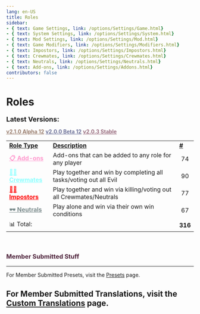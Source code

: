 ```yaml
---
lang: en-US
title: Roles
sidebar:
- { text: Game Settings, link: /options/Settings/Game.html}
- { text: System Settings, link: /options/Settings/System.html}
- { text: Mod Settings, link: /options/Settings/Mod.html}
- { text: Game Modifiers, link: /options/Settings/Modifiers.html}
- { text: Impostors, link: /options/Settings/Impostors.html}
- { text: Crewmates, link: /options/Settings/Crewmates.html} 
- { text: Neutrals, link: /options/Settings/Neutrals.html}
- { text: Add-ons, link: /options/Settings/Addons.html}
contributors: false
---
```


# Roles

<font size=4em><b>Latest Versions:</b></font><br>

<a href="/changelogs/Alpha.html" style="color:#997d6d"><b>v2.1.0 Alpha 12</b></a>
<a href="/changelogs/Beta.html" style="color:#6d7299"><b>v2.0.0 Beta 12</b></a>
<a href="/changelogs/Stable.html" style="color:#996d7f"><b>v2.0.3 Stable</b></a>

<table>
<tr>
<td><b><u>Role Type</u></b></td>
<td><b><u>Description</u></b></td>
<td><b><u>#</u></b></td>
</tr>

<tr>
<td><a href="/options/Settings/Addons.html" style="color:#ff9ace"><b>📋 Add-ons</b></a></td>
<td>Add-ons that can be added to any role for any player</td>
<td align="center">74</td>
</tr>

<tr>
<td><a href="/options/Settings/Crewmates.html" style="color:#8cffff"><b>🦸‍♂️ Crewmates</b> </a></td>
<td>Play together and win by completing all tasks/voting out all Evil</td>
<td align="center">90</td>
</tr>

<tr>
<td><a href="/options/Settings/Impostors.html" style="color:red"><b>🦹‍♂️ Impostors</b></a></td>
<td>Play together and win via killing/voting out all Crewmates/Neutrals</td>
<td align="center">77</td>
</tr>

<tr>
<td><a href="/options/Settings/Neutrals.html" style="color:#7c8c8d"><b>🕶️ Neutrals</b></a></td>
<td>Play alone and win via their own win conditions</td>
<td align="center">67</td>
</tr>

<tr>
<td colspan=2>📊 Total:</td>
<td align="center"><b>316</b></td>
</tr>
</table>
<br>

### <font color=#4d223a><b>Member Submitted Stuff</b></font>
---
For Member Submitted Presets, visit the [Presets](/Presets.html) page.

For Member Submitted Translations, visit the [Custom Translations](/Translations.html) page.
---
